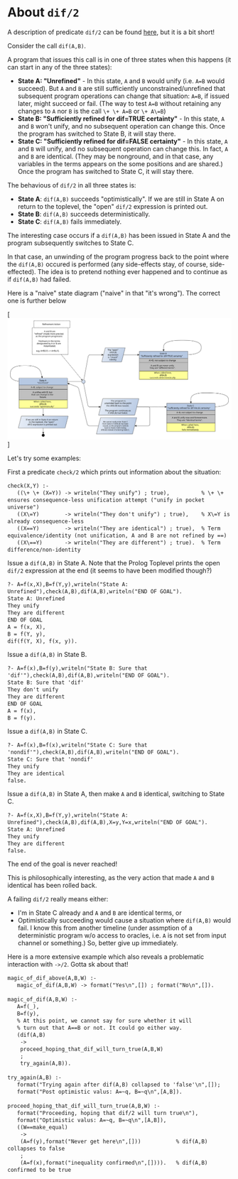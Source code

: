 # About `dif/2`

A description of predicate `dif/2` can be found [here](https://eu.swi-prolog.org/pldoc/doc_for?object=dif/2), but it is a bit short!

Consider the call `dif(A,B)`.

A program that issues this call is in one of three states when this happens (it can start in any of the three states):

- **State A: "Unrefined"** - In this state, `A` and `B` would unify (i.e. `A=B` would succeed). But `A` and `B` are still 
  sufficiently unconstrained/unrefined that subsequent program operations can change that situation: `A=B`, if issued
  later, might succeed or fail. (The way to test `A=B` without retaining any changes to `A` nor `B` is the call `\+ \+ A=B`
  or `\+ A\=B`)
- **State B: "Sufficiently refined for dif=TRUE certainty"** - In this state, `A` and `B` won't unify, and no subsequent
  operation can change this. Once the program has switched to State B, it will stay there.
- **State C: "Sufficiently refined for dif=FALSE certainty"** - In this state, `A` and `B` will unify, and no subsequent
  operation can change this. In fact, `A` and `B` are identical. (They may be nonground, and in that case, any variables
  in the terms appears on the some positions and are shared.) Once the program has switched to State C, it will stay there.
  
The behavious of `dif/2` in all three states is:

- **State A**: `dif(A,B)` succeeds "optimistically". If we are still in State A on return to the toplevel, the "open" `dif/2` expression is printed out.
- **State B**: `dif(A,B)` succeeds deterministically.
- **State C**: `dif(A,B)` fails immediately.

The interesting case occurs if a `dif(A,B)` has been issued in State A and the program subsequently switches to State C.

In that case, an unwinding of the program progress back to the point where the `dif(A,B)` occured is performed (any side-effects stay,
of course, side-effected). The idea is to pretend nothing ever happened and to continue as if `dif(A,B)` had failed.

Here is a "naive" state diagram ("naive" in that "it's wrong"). The correct one is further below

[![Naive dif/2 state diagram](about_dif/about_dif.svg)]

Let's try some examples:

First a predicate `check/2` which prints out information about the situation:

```logtalk
check(X,Y) :- 
   ((\+ \+ (X=Y)) -> writeln("They unify") ; true),          % \+ \+ ensures consequence-less unification attempt ("unify in pocket universe")
   ((X\=Y)        -> writeln("They don't unify") ; true),    % X\=Y is already consequence-less
   ((X==Y)        -> writeln("They are identical") ; true),  % Term equivalence/identity (not unification, A and B are not refined by ==)
   ((X\==Y)       -> writeln("They are different") ; true).  % Term difference/non-identity
```

Issue a `dif(A,B)` in State A. Note that the Prolog Toplevel prints the open `dif/2` expression at the end (it seems to have been modified though?)

```
?- A=f(x,X),B=f(Y,y),writeln("State A: Unrefined"),check(A,B),dif(A,B),writeln("END OF GOAL").
State A: Unrefined
They unify
They are different
END OF GOAL
A = f(x, X),
B = f(Y, y),
dif(f(Y, X), f(x, y)).
```

Issue a `dif(A,B)` in State B. 

```
?- A=f(x),B=f(y),writeln("State B: Sure that 'dif'"),check(A,B),dif(A,B),writeln("END OF GOAL").
State B: Sure that 'dif'
They don't unify
They are different
END OF GOAL
A = f(x),
B = f(y).
```

Issue a `dif(A,B)` in State C. 

```
?- A=f(x),B=f(x),writeln("State C: Sure that 'nondif'"),check(A,B),dif(A,B),writeln("END OF GOAL").
State C: Sure that 'nondif'
They unify
They are identical
false.
```

Issue a `dif(A,B)` in State A, then make `A` and `B` identical, switching to State C.

```
?- A=f(x,X),B=f(Y,y),writeln("State A: Unrefined"),check(A,B),dif(A,B),X=y,Y=x,writeln("END OF GOAL").
State A: Unrefined
They unify
They are different
false.
```

The end of the goal is never reached! 

This is philosophically interesting, as the very action that made `A` and `B` identical has been rolled back.

A failing `dif/2` really means either:

- I'm in State C already and `A` and `B` are identical terms, or
- Optimistically succeeding would cause a situation where `dif(A,B)` would fail. I know this from another timeline (under assmption of a 
  deterministic program w/o access to oracles, i.e. `A` is not set from input channel or something.) So, better give up immediately.
  
Here is a more extensive example which also reveals a problematic interaction with `->/2`. Gotta sk about that!

```logtalk
magic_of_dif_above(A,B,W) :- 
   magic_of_dif(A,B,W) -> format("Yes\n",[]) ; format("No\n",[]).

magic_of_dif(A,B,W) :-
   A=f(_),
   B=f(y),
   % At this point, we cannot say for sure whether it will
   % turn out that A==B or not. It could go either way.
   (dif(A,B)
    -> 
    proceed_hoping_that_dif_will_turn_true(A,B,W)
    ;
    try_again(A,B)).
      
try_again(A,B) :-    
   format("Trying again after dif(A,B) collapsed to 'false'\n",[]);
   format("Post optimistic valus: A=~q, B=~q\n",[A,B]).
   
proceed_hoping_that_dif_will_turn_true(A,B,W) :- 
   format("Proceeding, hoping that dif/2 will turn true\n"), 
   format("Optimistic valus: A=~q, B=~q\n",[A,B]),
   ((W==make_equal) 
    -> 
    (A=f(y),format("Never get here\n",[]))           % dif(A,B) collapses to false
    ;
    (A=f(x),format("inequality confirmed\n",[]))).   % dif(A,B) confirmed to be true   
```

